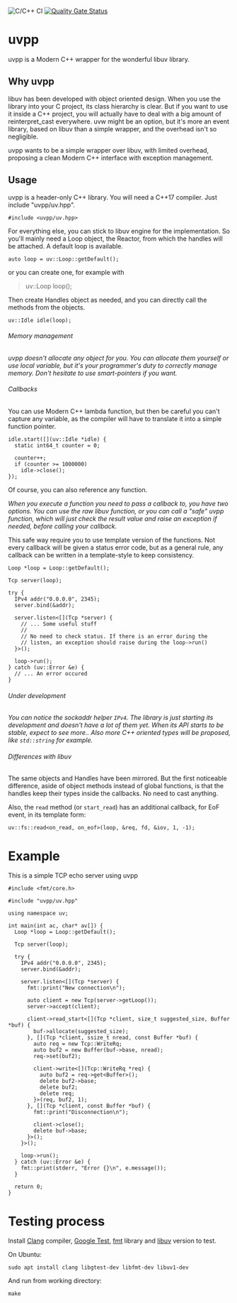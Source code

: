![C/C++ CI](https://github.com/peio42/uvpp/workflows/C/C++%20CI/badge.svg) [![Quality Gate Status](https://sonarcloud.io/api/project_badges/measure?project=org.blutch%3Auvpp&metric=alert_status)](https://sonarcloud.io/dashboard?id=org.blutch%3Auvpp)

# uvpp
uvpp is a Modern C++ wrapper for the wonderful libuv library.

## Why uvpp
libuv has been developed with object oriented design. When you use the
library into your C project, its class hierarchy is clear.
But if you want to use it inside a C++ project, you will actually have
to deal with a big amount of reinterpret_cast everywhere.
uvw might be an option, but it's more an event library, based on libuv
than a simple wrapper, and the overhead isn't so negligible.

uvpp wants to be a simple wrapper over libuv, with limited overhead,
proposing a clean Modern C++ interface with exception management.

## Usage
uvpp is a header-only C++ library. You will need a C++17 compiler.
Just include "uvpp/uv.hpp".

    #include <uvpp/uv.hpp>

For everything else, you can stick to libuv engine for the
implementation. So you'll mainly need a Loop object, the Reactor, from
which the handles will be attached. A default loop is available.

    auto loop = uv::Loop::getDefault();

or you can create one, for example with

> uv::Loop loop();

Then create Handles object as needed, and you can directly call the
methods from the objects.

    uv::Idle idle(loop);

###### Memory management
_uvpp doesn't allocate any object for you. You can allocate them
yourself or use local variable, but it's your programmer's duty to
correctly manage memory. Don't hesitate to use smart-pointers if
you want._

###### Callbacks
You can use Modern C++ lambda function, but then be careful you can't
capture any variable, as the compiler will have to translate it into
a simple function pointer.

    idle.start([](uv::Idle *idle) {
      static int64_t counter = 0;

      counter++;
      if (counter >= 1000000)
        idle->close();
    });

Of course, you can also reference any function.

_When you execute a function you need to pass a callback to, you have
two options. You can use the raw libuv function, or you can call a
"safe" uvpp function, which will just check the result value and
raise an exception if needed, before calling your callback._

This safe way require you to use template version of the functions.
Not every callback will be given a status error code, but as a general
rule, any callback can be written in a template-style to keep
consistency.

    Loop *loop = Loop::getDefault();

    Tcp server(loop);

    try {
      IPv4 addr("0.0.0.0", 2345);
      server.bind(&addr);

      server.listen<[](Tcp *server) {
        // ... Some useful stuff
        //
        // No need to check status. If there is an error during the
        // listen, an exception should raise during the loop->run()
      }>();

      loop->run();
    } catch (uv::Error &e) {
      // ... An error occured
    }

###### Under development
_You can notice the sockaddr helper `IPv4`. The library is just starting
its development and doesn't have a lot of them yet. When its API starts
to be stable, expect to see more.._
_Also more C++ oriented types will be proposed, like `std::string` for
example._

###### Differences with libuv
The same objects and Handles have been mirrored. But the first noticeable
difference, aside of object methods instead of global functions, is that
the handles keep their types inside the callbacks. No need to cast
anything.

Also, the `read` method (or `start_read`) has an additional callback, for
EoF event, in its template form:

    uv::fs::read<on_read, on_eof>(loop, &req, fd, &iov, 1, -1);

# Example

This is a simple TCP echo server using uvpp

    #include <fmt/core.h>

    #include "uvpp/uv.hpp"

    using namespace uv;

    int main(int ac, char* av[]) {
      Loop *loop = Loop::getDefault();

      Tcp server(loop);

      try {
        IPv4 addr("0.0.0.0", 2345);
        server.bind(&addr);

        server.listen<[](Tcp *server) {
          fmt::print("New connection\n");

          auto client = new Tcp(server->getLoop());
          server->accept(client);

          client->read_start<[](Tcp *client, size_t suggested_size, Buffer *buf) {
            buf->allocate(suggested_size);
          }, [](Tcp *client, ssize_t nread, const Buffer *buf) {
            auto req = new Tcp::WriteRq;
            auto buf2 = new Buffer(buf->base, nread);
            req->set(buf2);

            client->write<[](Tcp::WriteRq *req) {
              auto buf2 = req->get<Buffer>();
              delete buf2->base;
              delete buf2;
              delete req;
            }>(req, buf2, 1);
          }, [](Tcp *client, const Buffer *buf) {
            fmt::print("Disconnection\n");

            client->close();
            delete buf->base;
          }>();
        }>();

        loop->run();
      } catch (uv::Error &e) {
        fmt::print(stderr, "Error {}\n", e.message());
      }

      return 0;
    }

# Testing process

Install [Clang](https://clang.llvm.org/) compiler, [Google Test](https://github.com/google/googletest), [fmt](https://github.com/fmtlib/fmt) library and [libuv](https://github.com/libuv/libuv) version to test.

On Ubuntu:

```shell
sudo apt install clang libgtest-dev libfmt-dev libuv1-dev
```

And run from working directory:

```shell
make
```
